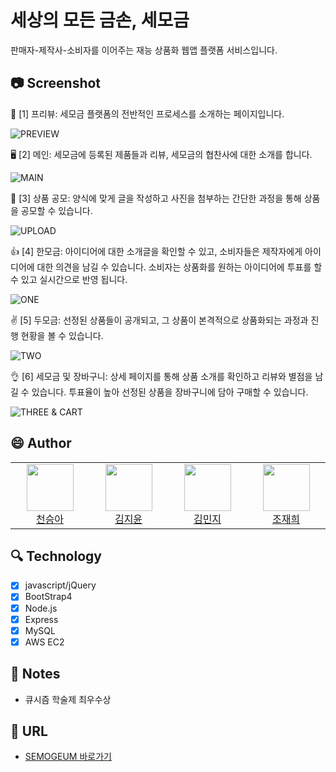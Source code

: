 # 세상의 모든 금손, 세모금
판매자-제작사-소비자를 이어주는 재능 상품화 웹앱 플랫폼 서비스입니다.

## 📷 Screenshot
🧾 [1] 프리뷰: 세모금 플랫폼의 전반적인 프로세스를 소개하는 페이지입니다.

![PREVIEW](https://img1.daumcdn.net/thumb/R1280x0/?scode=mtistory2&fname=https%3A%2F%2Fblog.kakaocdn.net%2Fdn%2FbiOpgQ%2FbtqFNhoyzlK%2FKph9REyW07SdNXkZd36fM0%2Fimg.gif)

🖥 [2] 메인: 세모금에 등록된 제품들과 리뷰, 세모금의 협찬사에 대한 소개를 합니다.

![MAIN](https://img1.daumcdn.net/thumb/R1280x0/?scode=mtistory2&fname=https%3A%2F%2Fblog.kakaocdn.net%2Fdn%2FcgSXdD%2FbtqFMIUpCzz%2F3Vz0hr5Hy8o2oLMDZlvdS1%2Fimg.gif)

🛒 [3] 상품 공모: 양식에 맞게 글을 작성하고 사진을 첨부하는 간단한 과정을 통해 상품을 공모할 수 있습니다.

![UPLOAD](https://img1.daumcdn.net/thumb/R1280x0/?scode=mtistory2&fname=https%3A%2F%2Fblog.kakaocdn.net%2Fdn%2FcRPGID%2FbtqFMIfLIRV%2F7hpLna9pGcj4wPO01HRjoK%2Fimg.gif)

👍 [4] 한모금: 아이디어에 대한 소개글을 확인할 수 있고, 소비자들은 제작자에게 아이디어에 대한 의견을 남길 수 있습니다. 소비자는 상품화를 원하는 아이디어에 투표를 할 수 있고 실시간으로 반영 됩니다.

![ONE](https://img1.daumcdn.net/thumb/R1280x0/?scode=mtistory2&fname=https%3A%2F%2Fblog.kakaocdn.net%2Fdn%2F23MYY%2FbtqFN3v5Xh0%2FCmPwIqEJkNFKlQ6NTvUMAk%2Fimg.gif)

✌ [5] 두모금: 선정된 상품들이 공개되고, 그 상품이 본격적으로 상품화되는 과정과 진행 현황을 볼 수 있습니다.

![TWO](https://img1.daumcdn.net/thumb/R1280x0/?scode=mtistory2&fname=https%3A%2F%2Fblog.kakaocdn.net%2Fdn%2FxuNG8%2FbtqFNg4dsnK%2FMq0S88RXHNm3bgl9R5vh6K%2Fimg.gif)

👌 [6] 세모금 및 장바구니: 상세 페이지를 통해 상품 소개를 확인하고 리뷰와 별점을 남길 수 있습니다. 투표율이 높아 선정된 상품을 장바구니에 담아 구매할 수 있습니다. 

![THREE & CART](https://img1.daumcdn.net/thumb/R1280x0/?scode=mtistory2&fname=https%3A%2F%2Fblog.kakaocdn.net%2Fdn%2FoYL25%2FbtqFNfYw4tq%2FudrzkSM3d1OSSiKSKxve30%2Fimg.gif)

## :smile: Author
<table><tbody><tr><td align="center" valign="top" width="11%">
<a href="https://github.com/1000peach">
<img src="https://avatars0.githubusercontent.com/u/36118545?s=400&u=22af5f807fdd9578b8c5a0dbc6453633d72c02fa&v=4" width="75" height="75"><br />
천승아
</a>
</td><td align="center" valign="top" width="11%">
<a href="https://github.com/prinyun11">
<img src="https://avatars1.githubusercontent.com/u/45250049?s=400&u=743781fa797f330d5c81a47042d5c4c96052ea7b&v=4" width="75" height="75"><br />
김지윤
</a>
</td><td align="center" valign="top" width="11%">
<a href="https://github.com/mnxmnz">
<img src="https://avatars1.githubusercontent.com/u/48766355?s=400&u=0dea83ee4d3109e4753d165f0131faff90085f49&v=4" width="75" height="75"><br />
김민지
</a>
</td><td align="center" valign="top" width="11%">
<a href="https://github.com/cbw1030">
<img src="https://avatars1.githubusercontent.com/u/40957996?s=400&u=df7fd20ae5c0afb399738e9b00fb770bea02d4b3&v=4" width="75" height="75"><br />
조재희
</a>
</td></tr></tbody></table>

## :mag: Technology
- [x] javascript/jQuery
- [x] BootStrap4
- [x] Node.js
- [x] Express
- [x] MySQL
- [x] AWS EC2

## :page_facing_up: Notes
- 큐시즘 학술제 최우수상

## :link: URL
- [SEMOGEUM 바로가기](http://3.34.5.134:3000/preview)
